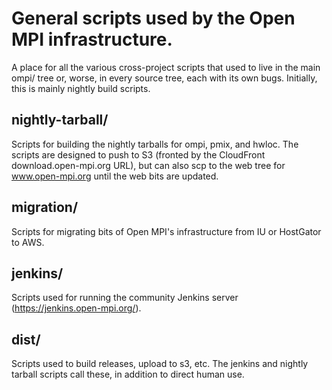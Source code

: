 # General scripts used by the Open MPI infrastructure.

A place for all the various cross-project scripts that used to live in
the main ompi/ tree or, worse, in every source tree, each with its own
bugs.  Initially, this is mainly nightly build scripts.

## nightly-tarball/

Scripts for building the nightly tarballs for ompi, pmix, and hwloc.
The scripts are designed to push to S3 (fronted by the CloudFront
download.open-mpi.org URL), but can also scp to the web tree for
www.open-mpi.org until the web bits are updated.

## migration/

Scripts for migrating bits of Open MPI's infrastructure from IU or
HostGator to AWS.

## jenkins/

Scripts used for running the community Jenkins server
(https://jenkins.open-mpi.org/).

## dist/

Scripts used to build releases, upload to s3, etc.  The jenkins and
nightly tarball scripts call these, in addition to direct human use.
